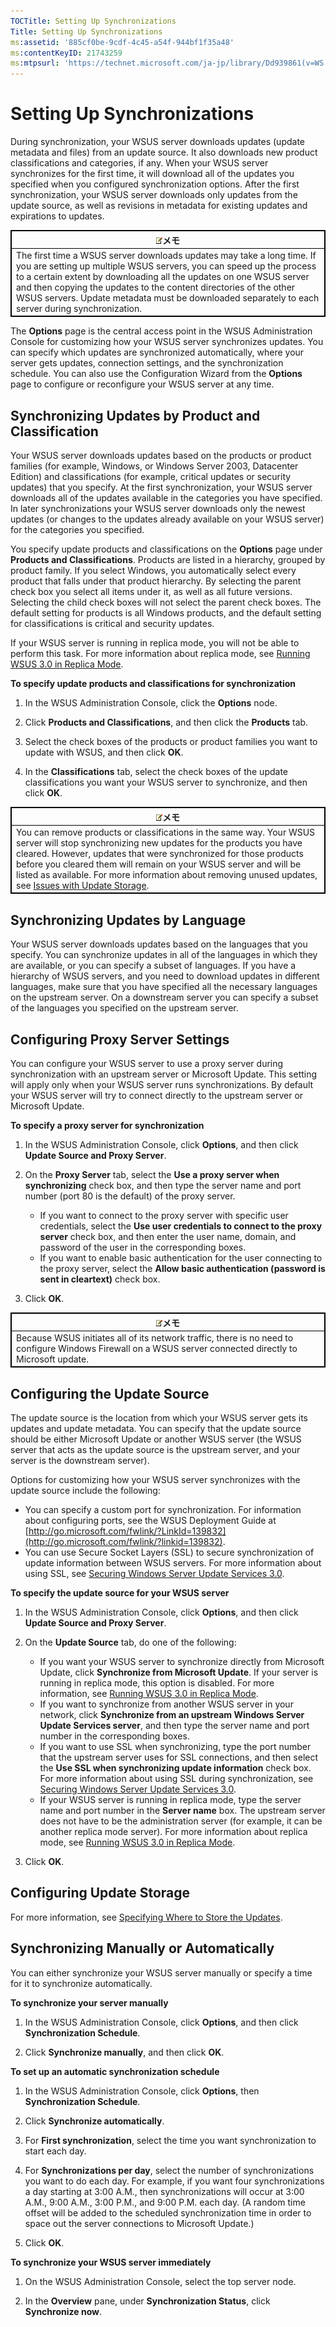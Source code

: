 ```yaml
---
TOCTitle: Setting Up Synchronizations
Title: Setting Up Synchronizations
ms:assetid: '885cf0be-9cdf-4c45-a54f-944bf1f35a48'
ms:contentKeyID: 21743259
ms:mtpsurl: 'https://technet.microsoft.com/ja-jp/library/Dd939861(v=WS.10)'
---
```


Setting Up Synchronizations
===========================

During synchronization, your WSUS server downloads updates (update metadata and files) from an update source. It also downloads new product classifications and categories, if any. When your WSUS server synchronizes for the first time, it will download all of the updates you specified when you configured synchronization options. After the first synchronization, your WSUS server downloads only updates from the update source, as well as revisions in metadata for existing updates and expirations to updates.

 
<table style="border:1px solid black;">
<colgroup>
<col width="100%" />
</colgroup>
<thead>
<tr class="header">
<th style="border:1px solid black;" ><img src="images/Dd939861.note(WS.10).gif" />メモ</th>
</tr>
</thead>
<tbody>
<tr class="odd">
<td style="border:1px solid black;">The first time a WSUS server downloads updates may take a long time. If you are setting up multiple WSUS servers, you can speed up the process to a certain extent by downloading all the updates on one WSUS server and then copying the updates to the content directories of the other WSUS servers. Update metadata must be downloaded separately to each server during synchronization.
</td>
</tr>
</tbody>
</table>
 

The **Options** page is the central access point in the WSUS Administration Console for customizing how your WSUS server synchronizes updates. You can specify which updates are synchronized automatically, where your server gets updates, connection settings, and the synchronization schedule. You can also use the Configuration Wizard from the **Options** page to configure or reconfigure your WSUS server at any time.

Synchronizing Updates by Product and Classification
---------------------------------------------------

Your WSUS server downloads updates based on the products or product families (for example, Windows, or Windows Server 2003, Datacenter Edition) and classifications (for example, critical updates or security updates) that you specify. At the first synchronization, your WSUS server downloads all of the updates available in the categories you have specified. In later synchronizations your WSUS server downloads only the newest updates (or changes to the updates already available on your WSUS server) for the categories you specified.

You specify update products and classifications on the **Options** page under **Products and Classifications**. Products are listed in a hierarchy, grouped by product family. If you select Windows, you automatically select every product that falls under that product hierarchy. By selecting the parent check box you select all items under it, as well as all future versions. Selecting the child check boxes will not select the parent check boxes. The default setting for products is all Windows products, and the default setting for classifications is critical and security updates.

If your WSUS server is running in replica mode, you will not be able to perform this task. For more information about replica mode, see [Running WSUS 3.0 in Replica Mode](https://technet.microsoft.com/bbcd889e-3d5d-4e68-9357-fa85b4685fed).

**To specify update products and classifications for synchronization**
1.  In the WSUS Administration Console, click the **Options** node.

2.  Click **Products and Classifications**, and then click the **Products** tab.

3.  Select the check boxes of the products or product families you want to update with WSUS, and then click **OK**.

4.  In the **Classifications** tab, select the check boxes of the update classifications you want your WSUS server to synchronize, and then click **OK**.

 
<table style="border:1px solid black;">
<colgroup>
<col width="100%" />
</colgroup>
<thead>
<tr class="header">
<th style="border:1px solid black;" ><img src="images/Dd939861.note(WS.10).gif" />メモ</th>
</tr>
</thead>
<tbody>
<tr class="odd">
<td style="border:1px solid black;">You can remove products or classifications in the same way. Your WSUS server will stop synchronizing new updates for the products you have cleared. However, updates that were synchronized for those products before you cleared them will remain on your WSUS server and will be listed as available. For more information about removing unused updates, see <a href="https://technet.microsoft.com/4615d075-9566-40b4-8336-7389d4cc0c41">Issues with Update Storage</a>.
</td>
</tr>
</tbody>
</table>
 

Synchronizing Updates by Language
---------------------------------

Your WSUS server downloads updates based on the languages that you specify. You can synchronize updates in all of the languages in which they are available, or you can specify a subset of languages. If you have a hierarchy of WSUS servers, and you need to download updates in different languages, make sure that you have specified all the necessary languages on the upstream server. On a downstream server you can specify a subset of the languages you specified on the upstream server.

Configuring Proxy Server Settings
---------------------------------

You can configure your WSUS server to use a proxy server during synchronization with an upstream server or Microsoft Update. This setting will apply only when your WSUS server runs synchronizations. By default your WSUS server will try to connect directly to the upstream server or Microsoft Update.

**To specify a proxy server for synchronization**
1.  In the WSUS Administration Console, click **Options**, and then click **Update Source and Proxy Server**.

2.  On the **Proxy Server** tab, select the **Use a proxy server when synchronizing** check box, and then type the server name and port number (port 80 is the default) of the proxy server.

    -   If you want to connect to the proxy server with specific user credentials, select the **Use user credentials to connect to the proxy server** check box, and then enter the user name, domain, and password of the user in the corresponding boxes.
    -   If you want to enable basic authentication for the user connecting to the proxy server, select the **Allow basic authentication (password is sent in cleartext)** check box.

3.  Click **OK**.

 
<table style="border:1px solid black;">
<colgroup>
<col width="100%" />
</colgroup>
<thead>
<tr class="header">
<th style="border:1px solid black;" ><img src="images/Dd939861.note(WS.10).gif" />メモ</th>
</tr>
</thead>
<tbody>
<tr class="odd">
<td style="border:1px solid black;">Because WSUS initiates all of its network traffic, there is no need to configure Windows Firewall on a WSUS server connected directly to Microsoft update.
</td>
</tr>
</tbody>
</table>
 

Configuring the Update Source
-----------------------------

The update source is the location from which your WSUS server gets its updates and update metadata. You can specify that the update source should be either Microsoft Update or another WSUS server (the WSUS server that acts as the update source is the upstream server, and your server is the downstream server).

Options for customizing how your WSUS server synchronizes with the update source include the following:

-   You can specify a custom port for synchronization. For information about configuring ports, see the WSUS Deployment Guide at [http://go.microsoft.com/fwlink/?LinkId=139832](http://go.microsoft.com/fwlink/?linkid=139832).
-   You can use Secure Socket Layers (SSL) to secure synchronization of update information between WSUS servers. For more information about using SSL, see [Securing Windows Server Update Services 3.0](https://technet.microsoft.com/f4338858-2e1d-4e32-96e2-2cf09d23360b).

**To specify the update source for your WSUS server**
1.  In the WSUS Administration Console, click **Options**, and then click **Update Source and Proxy Server**.

2.  On the **Update Source** tab, do one of the following:

    -   If you want your WSUS server to synchronize directly from Microsoft Update, click **Synchronize from Microsoft Update**. If your server is running in replica mode, this option is disabled. For more information, see [Running WSUS 3.0 in Replica Mode](https://technet.microsoft.com/bbcd889e-3d5d-4e68-9357-fa85b4685fed).
    -   If you want to synchronize from another WSUS server in your network, click **Synchronize from an upstream Windows Server Update Services server**, and then type the server name and port number in the corresponding boxes.
    -   If you want to use SSL when synchronizing, type the port number that the upstream server uses for SSL connections, and then select the **Use SSL when synchronizing update information** check box. For more information about using SSL during synchronization, see [Securing Windows Server Update Services 3.0](https://technet.microsoft.com/f4338858-2e1d-4e32-96e2-2cf09d23360b).
    -   If your WSUS server is running in replica mode, type the server name and port number in the **Server name** box. The upstream server does not have to be the administration server (for example, it can be another replica mode server). For more information about replica mode, see [Running WSUS 3.0 in Replica Mode](https://technet.microsoft.com/bbcd889e-3d5d-4e68-9357-fa85b4685fed).

3.  Click **OK**.

Configuring Update Storage
--------------------------

For more information, see [Specifying Where to Store the Updates](https://technet.microsoft.com/d91ad718-d826-48ce-8a6b-a8cd984b315a).

Synchronizing Manually or Automatically
---------------------------------------

You can either synchronize your WSUS server manually or specify a time for it to synchronize automatically.

**To synchronize your server manually**
1.  In the WSUS Administration Console, click **Options**, and then click **Synchronization Schedule**.

2.  Click **Synchronize manually**, and then click **OK**.

**To set up an automatic synchronization schedule**
1.  In the WSUS Administration Console, click **Options**, then **Synchronization Schedule**.

2.  Click **Synchronize automatically**.

3.  For **First synchronization**, select the time you want synchronization to start each day.

4.  For **Synchronizations per day**, select the number of synchronizations you want to do each day. For example, if you want four synchronizations a day starting at 3:00 A.M., then synchronizations will occur at 3:00 A.M., 9:00 A.M., 3:00 P.M., and 9:00 P.M. each day. (A random time offset will be added to the scheduled synchronization time in order to space out the server connections to Microsoft Update.)

5.  Click **OK**.

**To synchronize your WSUS server immediately**
1.  On the WSUS Administration Console, select the top server node.

2.  In the **Overview** pane, under **Synchronization Status**, click **Synchronize now**.
